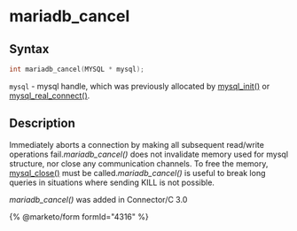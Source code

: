 # mariadb\_cancel

## Syntax

```c
int mariadb_cancel(MYSQL * mysql);
```

`mysql` - mysql handle, which was previously allocated by [mysql\_init()](mysql_init.md) or [mysql\_real\_connect()](mysql_real_connect.md).

## Description

Immediately aborts a connection by making all subsequent read/write operations fail._mariadb\_cancel()_ does not invalidate memory used for mysql structure, nor close any communication channels. To free the memory, [mysql\_close()](mysql_close.md) must be called._mariadb\_cancel()_ is useful to break long queries in situations where sending KILL is not possible.

_mariadb\_cancel()_ was added in Connector/C 3.0


{% @marketo/form formId="4316" %}
